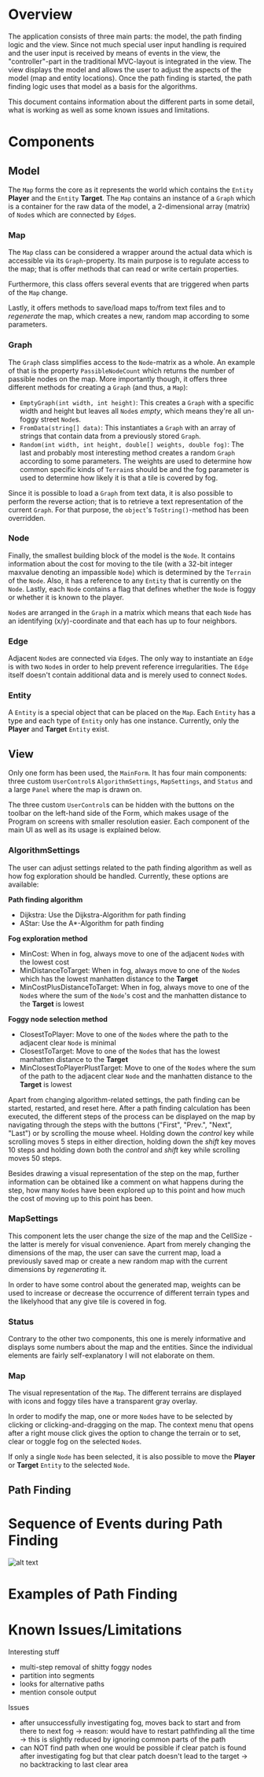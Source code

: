 # Overview
The application consists of three main parts: the model, the path finding logic and the view. Since not much special user input handling is required and the user input is received by means of events in the view, the "controller"-part in the traditional
MVC-layout is integrated in the view. The view displays the model and allows the user to adjust the aspects of the model (map and entity locations). Once the path finding is started, the path finding logic uses that model as a basis for the algorithms.

This document contains information about the different parts in some detail, what is working as well as some known issues and limitations.


# Components
## Model
The `Map` forms the core as it represents the world which contains the `Entity` __Player__ and the `Entity` __Target__. The `Map` contains an instance of a `Graph` which is a container for the raw data of the model, a 2-dimensional array (matrix) of `Node`s
which are connected by `Edge`s.

### Map
The `Map` class can be considered a wrapper around the actual data which is accessible via its `Graph`-property. Its main purpose is to regulate access to the map; that is offer methods that can read or write certain properties.

Furthermore, this class
offers several events that are triggered when parts of the `Map` change.

Lastly, it offers methods to save/load maps to/from text files and to _regenerate_ the map, which creates a new, random map according to some parameters.

### Graph
The `Graph` class simplifies access to the `Node`-matrix as a whole. An example of that is the property `PassibleNodeCount` which returns the number of passible nodes on the map. More importantly though, it offers three different methods for creating a `Graph` (and thus, a `Map`):
- `EmptyGraph(int width, int height)`: This creates a `Graph` with a specific width and height but leaves all `Node`s _empty_, which means they're all un-foggy street `Node`s.
- `FromData(string[] data)`: This instantiates a `Graph` with an array of strings that contain data from a previously stored `Graph`.
- `Random(int width, int height, double[] weights, double fog)`: The last and probably most interesting method creates a random `Graph` according to some parameters. The weights are used to determine how common specific kinds of `Terrain`s should be and the fog parameter is used to determine how likely it is that a tile is covered by fog.

Since it is possible to load a `Graph` from text data, it is also possible to perform the reverse action; that is to retrieve a text representation of the current `Graph`. For that purpose, the `object`'s `ToString()`-method has been overridden.

### Node
Finally, the smallest building block of the model is the `Node`. It contains information about the cost for moving to the tile (with a 32-bit integer maxvalue denoting an impassible `Node`) which is determined by the `Terrain` of the `Node`. Also, it has a
reference to any `Entity` that is currently on the `Node`. Lastly, each `Node` contains a flag that defines whether the `Node` is foggy or whether it is known to the player.

`Node`s are arranged in the `Graph` in a matrix which means that each `Node` has an identifying (x/y)-coordinate and that each has up to four neighbors.

### Edge
Adjacent `Node`s are connected via `Edge`s. The only way to instantiate an `Edge` is with two `Node`s in order to help prevent reference irregularities. The `Edge` itself doesn't contain additional data and is merely used to connect `Node`s.

### Entity
A `Entity` is a special object that can be placed on the `Map`. Each `Entity` has a type and each type of `Entity` only has one instance. Currently, only the __Player__ and __Target__ `Entity` exist.


## View
Only one form has been used, the `MainForm`. It has four main components: three custom `UserControl`s `AlgorithmSettings`, `MapSettings`, and `Status` and a large `Panel` where the map is drawn on.

The three custom `UserControl`s can be hidden with the buttons on the toolbar on the left-hand side of the Form, which makes usage of the Program on screens with smaller resolution easier. Each component of the main UI as well as its usage is explained
below.

### AlgorithmSettings
The user can adjust settings related to the path finding algorithm as well as how fog exploration should be handled. Currently, these options are available:

__Path finding algorithm__
- Dijkstra: Use the Dijkstra-Algorithm for path finding
- AStar: Use the A\*-Algorithm for path finding

__Fog exploration method__
- MinCost: When in fog, always move to one of the adjacent `Node`s with the lowest cost
- MinDistanceToTarget: When in fog, always move to one of the `Node`s which has the lowest manhatten distance to the __Target__
- MinCostPlusDistanceToTarget: When in fog, always move to one of the `Node`s where the sum of the `Node`'s cost and the manhatten distance to the __Target__ is lowest

__Foggy node selection method__
- ClosestToPlayer: Move to one of the `Node`s where the path to the adjacent clear `Node` is minimal
- ClosestToTarget: Move to one of the `Node`s that has the lowest manhatten distance to the __Target__
- MinClosestToPlayerPlustTarget: Move to one of the `Node`s where the sum of the path to the adjacent clear `Node` and the manhatten distance to the __Target__ is lowest

Apart from changing algorithm-related settings, the path finding can be started, restarted, and reset here. After a path finding calculation has been executed, the different steps of the process can be displayed on the map by navigating through the steps
with the buttons ("First", "Prev.", "Next", "Last") or by scrolling the mouse wheel. Holding down the _control_ key while scrolling moves 5 steps in either direction, holding down the _shift_ key moves 10 steps and holding down both the _control_ and
_shift_ key while scrolling moves 50 steps.

Besides drawing a visual representation of the step on the map, further information can be obtained like a comment on what happens during the step, how many `Node`s have been explored up to this point and how much the cost of moving up to this point has
been.

### MapSettings
This component lets the user change the size of the map and the CellSize - the latter is merely for visual convenience. Apart from merely changing the dimensions of the map, the user can save the current map, load a previously saved map or create a new
random map with the current dimensions by _regenerating_ it.

In order to have some control about the generated map, weights can be used to increase or decrease the occurrence of different terrain types and the likelyhood that any give tile is covered in fog.

### Status
Contrary to the other two components, this one is merely informative and displays some numbers about the map and the entities. Since the individual elements are fairly self-explanatory I will not elaborate on them.

### Map
The visual representation of the `Map`. The different terrains are displayed with icons and foggy tiles have a transparent gray overlay.

In order to modify the map, one or more `Node`s have to be selected by clicking or clicking-and-dragging on the map. The context menu that opens after a right mouse click gives the option to change the terrain or to set, clear or
toggle fog on the selected `Node`s.

If only a single `Node` has been selected, it is also possible to move the __Player__ or __Target__ `Entity` to the selected `Node`.


## Path Finding




# Sequence of Events during Path Finding
![alt text](https://github.com/mystyfly/304cr-assignment-1/blob/master/pathfinding.png "Path finding workflow")

# Examples of Path Finding


# Known Issues/Limitations


Interesting stuff
- multi-step removal of shitty foggy nodes
- partition into segments
- looks for alternative paths
- mention console output

Issues
- after unsuccessfully investigating fog, moves back to start and from there to next fog
 -> reason: would have to restart pathfinding all the time
 -> this is slightly reduced by ignoring common parts of the path
- can NOT find path when one would be possible if clear patch is found after investigating fog but that clear patch doesn't lead to the target
 -> no backtracking to last clear area
